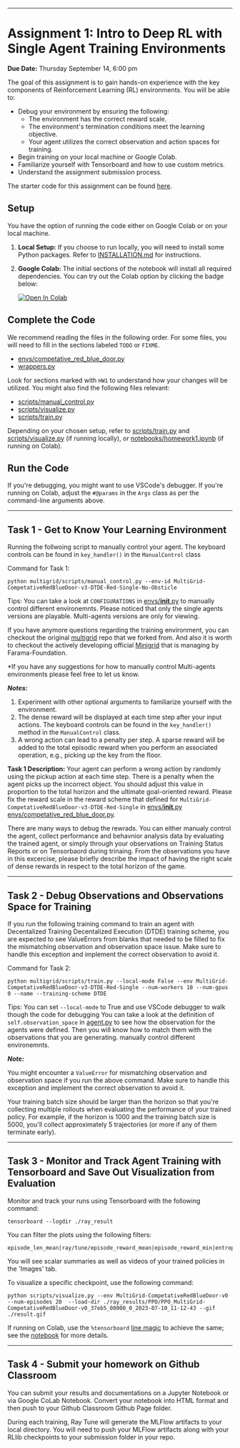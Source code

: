 

---

# Assignment 1: Intro to Deep RL with Single Agent Training Environments

**Due Date:** Thursday September 14, 6:00 pm

The goal of this assignment is to gain hands-on experience with the key components of Reinforcement Learning (RL) environments. You will be able to:

- Debug your environment by ensuring the following:
  - The environment has the correct reward scale.
  - The environment's termination conditions meet the learning objective.
  - Your agent utilizes the correct observation and action spaces for training.
- Begin training on your local machine or Google Colab.
- Familiarize yourself with Tensorboard and how to use custom metrics.
- Understand the assignment submission process.

The starter code for this assignment can be found [here](https://classroom.github.com/classrooms/123430433-rl2rl-deeprl/assignments/week-1-intro-to-deep-rl-and-agent-training-environments).

## Setup

You have the option of running the code either on Google Colab or on your local machine.

1. **Local Setup:** If you choose to run locally, you will need to install some Python packages. Refer to [INSTALLATION.md](INSTALLATION.md) for instructions.
2. **Google Colab:** The initial sections of the notebook will install all required dependencies. You can try out the Colab option by clicking the badge below:

    [![Open In Colab](https://colab.research.google.com/assets/colab-badge.svg)](#)

## Complete the Code

We recommend reading the files in the following order. For some files, you will need to fill in the sections labeled `TODO` or `FIXME`.

- [envs/competative_red_blue_door.py](multigrid/envs/competative_red_blue_door.py)
- [wrappers.py](multigrid/wrappers.py)

Look for sections marked with `HW1` to understand how your changes will be utilized. You might also find the following files relevant:

- [scripts/manual_control.py](multigrid/scripts/manual_control.py)
- [scripts/visualize.py](multigrid/scripts/visualize.py)
- [scripts/train.py](multigrid/scripts/train.py)

Depending on your chosen setup, refer to [scripts/train.py](multigrid/scripts/train.py) and [scripts/visualize.py](multigrid/scripts/visualize.py) (if running locally), or [notebooks/homework1.ipynb](notebooks/homework1.ipynb) (if running on Colab).

## Run the Code

If you're debugging, you might want to use VSCode's debugger. If you're running on Colab, adjust the `#@params` in the `Args` class as per the command-line arguments above.

---
## Task 1 - Get to Know Your Learning Environment

Running the follwoing script to manually control your agent. The keyboard controls can be found in `key_handler()` in the `ManualControl` class

Command for Task 1:
```shell
python multigrid/scripts/manual_control.py --env-id MultiGrid-CompetativeRedBlueDoor-v3-DTDE-Red-Single-No-Obsticle
```

Tips:
You can take a look at `CONFIGURATIONS` in [envs/__init__.py](multigrid/envs/__init__.py) to manually control different environemnts.
Please noticed that only the single agents versions are playable. Multi-agents versions are only for viewing.

If you have anymore questions regarding the training environment, you can checkout the original [multigrid](https://github.com/ini/multigrid) repo that we forked from. And also it is worth to checkout the actively developing official [Minigrid](https://github.com/Farama-Foundation/Minigrid) that is managing by Farama-Foundation.

*If you have any suggestions for how to manually control Multi-agents environments please feel free to let us know.

***Notes:***

1. Experiment with other optional arguments to familiarize yourself with the environment.
2. The dense reward will be displayed at each time step after your input actions. The keyboard controls can be found in the `key_handler()` method in the `ManualControl` class.
3. A wrong action can lead to a penalty per step. A sparse reward will be added to the total episodic reward when you perform an associated operation, e.g., picking up the key from the floor.

**Task 1 Description:** Your agent can perform a wrong action by randomly using the pickup action at each time step. There is a penalty when the agent picks up the incorrect object. You should adjust this value in proportion to the total horizon and the ultimate goal-oriented reward. Please fix the reward scale in the reward scheme that defined for `MultiGrid-CompetativeRedBlueDoor-v3-DTDE-Red-Single` in [envs/__init__.py](multigrid/envs/__init__.py)  [envs/competative_red_blue_door.py](multigrid/envs/competative_red_blue_door.py).

There are many ways to debug the rewrads. You can either manualy control the agent, collect performance and behavnior analysis data by evaluating the trained agent, or simply through your observations on Training Status Reports or on Tensorbaord during trinaing. From the observations you have in this excercise, please briefly describe the impact of having the right scale of dense rewards in respect to the total horizon of the game.

---
## Task 2 - Debug Observations and Observations Space for Training

If you run the following training command to train an agent with Decentalized Training Decentalized Execution (DTDE) training scheme, you are expected to see ValueErrors from blanks that needed to be filled to fix the mismatching observation and observation space issue. Make sure to handle this exception and implement the correct observation to avoid it.


Command for Task 2:
```shell
python multigrid/scripts/train.py --local-mode False --env MultiGrid-CompetativeRedBlueDoor-v3-DTDE-Red-Single --num-workers 10 --num-gpus 0 --name --training-scheme DTDE
```

Tips:
You can set `--local-mode` to True and use VSCode debugger to walk though the code for debugging
You can take a look at the definition of `self.observation_space` in [agent.py](multigrid/core/agent.py) to see how the observation for the agents were defined. Then you will know how to match them with the observations that you are generating. manually control different environemnts.

***Note:*** 

You might encounter a `ValueError` for mismatching observation and observation space if you run the above command. Make sure to handle this exception and implement the correct observation to avoid it.

Your training batch size should be larger than the horizon so that you're collecting multiple rollouts when evaluating the performance of your trained policy. For example, if the horizon is 1000 and the training batch size is 5000, you'll collect approximately 5 trajectories (or more if any of them terminate early).

---

## Task 3 - Monitor and Track Agent Training with Tensorboard and Save Out Visualization from Evaluation

Monitor and track your runs using Tensorboard with the following command:
```shell
tensorboard --logdir ./ray_result
```

You can filter the plots using the following filters:

```
episode_len_mean|ray/tune/episode_reward_mean|episode_reward_min|entropy|vf|loss|kl|cpu|ram
```


You will see scalar summaries as well as videos of your trained policies in the 'Images' tab.

To visualize a specific checkpoint, use the following command:
```shell
python scripts/visualize.py --env MultiGrid-CompetativeRedBlueDoor-v0  --num-episodes 20  --load-dir ./ray_results/PPO/PPO_MultiGrid-CompetativeRedBlueDoor-v0_37eb5_00000_0_2023-07-10_11-12-43 --gif ./result.gif
```
If running on Colab, use the `%tensorboard` [line magic](https://ipython.readthedocs.io/en/stable/interactive/magics.html) to achieve the same; see the [notebook](notebooks/homework1.ipynb) for more details.

---


## Task 4 - Submit your homework on Github Classroom

You can submit your results and documentations on a Jupyter Notebook or via Google CoLab Notebook. Convert your notebook into HTML format and then push to your Github Classroom Github Page folder.

During each training, Ray Tune will generate the MLFlow artifacts to your local directory. You will need to push your MLFlow artifacts along with your RLlib checkpoints to your submission folder in your repo.